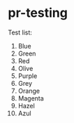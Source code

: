 # pr-testing

Test list:
1. Blue
2. Green
3. Red
4. Olive
5. Purple
6. Grey
7. Orange
8. Magenta
9. Hazel
10. Azul
